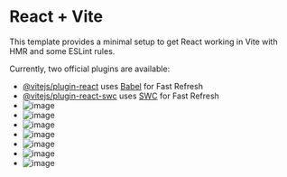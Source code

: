 # React + Vite

This template provides a minimal setup to get React working in Vite with HMR and some ESLint rules.

Currently, two official plugins are available:

- [@vitejs/plugin-react](https://github.com/vitejs/vite-plugin-react/blob/main/packages/plugin-react/README.md) uses [Babel](https://babeljs.io/) for Fast Refresh
- [@vitejs/plugin-react-swc](https://github.com/vitejs/vite-plugin-react-swc) uses [SWC](https://swc.rs/) for Fast Refresh
- ![image](https://github.com/user-attachments/assets/0ee998f6-3b1e-481d-a989-652c7dbdb3ee)
- ![image](https://github.com/user-attachments/assets/fde1afd3-a030-46ad-9eb2-374c55fa4402)
- ![image](https://github.com/user-attachments/assets/f5727cfb-eac5-4d98-9168-cd47755aded1)
- ![image](https://github.com/user-attachments/assets/517e20d6-bce1-4204-884b-ff0ca66b1b16)
- ![image](https://github.com/user-attachments/assets/7ca7b4c1-57b1-4f0a-9cc1-e16a4c72e5e5)
- ![image](https://github.com/user-attachments/assets/e8312e45-33a3-4852-bf1d-3df01654e476)
- ![image](https://github.com/user-attachments/assets/6395b962-0dff-41ba-ae68-ab1ba0b38656)







